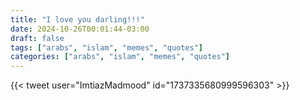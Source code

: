 ```yaml
---
title: "I love you darling!!!"
date: 2024-10-26T00:01:44-03:00
draft: false
tags: ["arabs", "islam", "memes", "quotes"]
categories: ["arabs", "islam", "memes", "quotes"]
---
```


{{< tweet user="ImtiazMadmood" id="1737335680999596303" >}}
